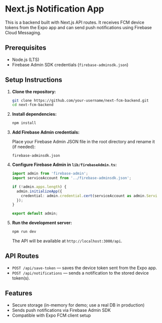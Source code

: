# Next.js Notification App

This is a backend built with Next.js API routes. It receives FCM device tokens from the Expo app and can send push notifications using Firebase Cloud Messaging.

## Prerequisites

- Node.js (LTS)
- Firebase Admin SDK credentials (`firebase-adminsdk.json`)

## Setup Instructions

1. **Clone the repository:**

   ```bash
   git clone https://github.com/your-username/next-fcm-backend.git
   cd next-fcm-backend


2. **Install dependencies:**

   ```bash
   npm install
   ```

3. **Add Firebase Admin credentials:**

   Place your Firebase Admin JSON file in the root directory and rename it (if needed):

   ```
   firebase-adminsdk.json
   ```

4. **Configure Firebase Admin in `lib/firebaseAdmin.ts`:**

   ```ts
   import admin from 'firebase-admin';
   import serviceAccount from '../firebase-adminsdk.json';

   if (!admin.apps.length) {
     admin.initializeApp({
       credential: admin.credential.cert(serviceAccount as admin.ServiceAccount),
     });
   }

   export default admin;
   ```

5. **Run the development server:**

   ```bash
   npm run dev
   ```

   The API will be available at `http://localhost:3000/api`.

## API Routes

* `POST /api/save-token` — saves the device token sent from the Expo app.
* `POST /api/notifications` — sends a notification to the stored device token(s).

## Features

* Secure storage (in-memory for demo; use a real DB in production)
* Sends push notifications via Firebase Admin SDK
* Compatible with Expo FCM client setup
